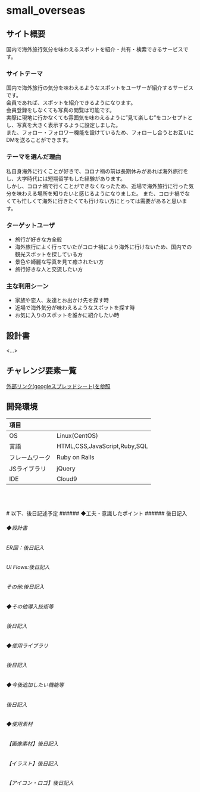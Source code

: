 # small_overseas

## サイト概要
国内で海外旅行気分を味わえるスポットを紹介・共有・検索できるサービスです。

### サイトテーマ
国内で海外旅行の気分を味わえるようなスポットをユーザーが紹介するサービスです。<br>
会員であれば、スポットを紹介できるようになります。<br>
会員登録をしなくても写真の閲覧は可能です。<br>
実際に現地に行かなくても雰囲気を味わえるように”見て楽しむ”をコンセプトとし、写真を大きく表示するように設定しました。<br>
また、フォロー・フォロワー機能を設けているため、フォローし合うとお互いにDMを送ることができます。<br>

### テーマを選んだ理由
私自身海外に行くことが好きで、コロナ禍の前は長期休みがあれば海外旅行をし、大学時代には短期留学もした経験があります。<br>
しかし、コロナ禍で行くことができなくなったため、近場で海外旅行に行った気分を味わえる場所を知りたいと感じるようになりました。
また、コロナ禍でなくても忙しくて海外に行きたくても行けない方にとっては需要があると思います。


### ターゲットユーザ
- 旅行が好きな方全般
- 海外旅行によく行っていたがコロナ禍により海外に行けないため、国内での観光スポットを探している方
- 景色や綺麗な写真を見て癒されたい方
- 旅行好きな人と交流したい方

### 主な利用シーン
- 家族や恋人、友達とお出かけ先を探す時
- 近場で海外気分が味わえるようなスポットを探す時
- お気に入りのスポットを誰かに紹介したい時

## 設計書
<...>

## チャレンジ要素一覧
[外部リンク(googleスプレッドシート)を参照](https://docs.google.com/spreadsheets/d/13UOlOFPoLD_5rheGYkdo2hNbFWJDoTxuDUk_7Y-rf1g/edit#gid=0)

## 開発環境
|項目| |
|:----|:----|
|OS|Linux(CentOS)|
|言語|HTML,CSS,JavaScript,Ruby,SQL|
|フレームワーク|Ruby on Rails|
|JSライブラリ|jQuery|
|IDE|Cloud9|


<br>
<br>
<br>
# 以下、後日記述予定
###### ◆工夫・意識したポイント
###### 後日記入

###### ◆設計書
###### ER図：後日記入
###### UI Flows:後日記入
###### その他:後日記入

###### ◆その他導入技術等
###### 後日記入

###### ◆使用ライブラリ
###### 後日記入

###### ◆今後追加したい機能等
###### 後日記入

###### ◆使用素材
###### 【画像素材】後日記入
###### 【イラスト】後日記入
###### 【アイコン・ロゴ】後日記入
